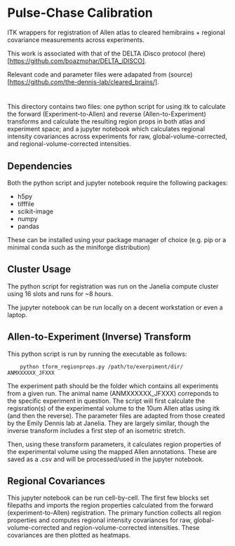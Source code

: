 # Pulse-Chase Calibration
ITK wrappers for registration of Allen atlas to cleared hemibrains + regional covariance measurements across experiments. 

This work is associated with that of the DELTA iDisco protocol (here)[https://github.com/boazmohar/DELTA_iDISCO].

Relevant code and parameter files were adapated from (source)[https://github.com/the-dennis-lab/cleared_brains/].

#
This directory contains two files: one python script for using itk to calculate the forward (Experiment-to-Allen) and reverse (Allen-to-Experiment) transforms and calculate the resulting region props in both atlas and experiment space; and a jupyter notebook which calculates regional intensity covariances across experiments for raw, global-volume-corrected, and regional-volume-corrected intensities.

## Dependencies
Both the python script and jupyter notebook require the following packages:
+   h5py
+   tifffile
+   scikit-image
+   numpy
+   pandas

These can be installed using your package manager of choice (e.g. pip or a minimal conda such as the miniforge distribution)

## Cluster Usage
The python script for registration was run on the Janelia compute cluster using 16 slots and runs for ~8 hours.

The jupyter notebook can be run locally on a decent workstation or even a laptop.

## Allen-to-Experiment (Inverse) Transform
This python script is run by running the executable as follows:
```
    python tform_regionprops.py /path/to/exerpiment/dir/ ANMXXXXXX_JFXXX
```

The experiment path should be the folder which contains all experiments from a given run. The animal name (ANMXXXXXX_JFXXX) correponds to the specific experiment in question. The script will first calculate the regisration(s) of the experimental volume to the 10um Allen atlas using itk (and then the reverse). The parameter files are adapted from those created by the Emily Dennis lab at Janelia. They are largely similar, though the inverse transform includes a first step of an isometric stretch.

Then, using these transform parameters, it calculates region properties of the experimental volume using the mapped Allen annotations. These are saved as a .csv and will be processed/used in the jupyter notebook.

## Regional Covariances
This jupyter notebook can be run cell-by-cell. The first few blocks set filepaths and imports the region properties calculated from the forward (experiment-to-Allen) registration.
The primary function collects all region properties and computes regional intensity covariances for raw, global-volume-corrected and region-volume-corrected intensities. These covariances are then plotted as heatmaps.